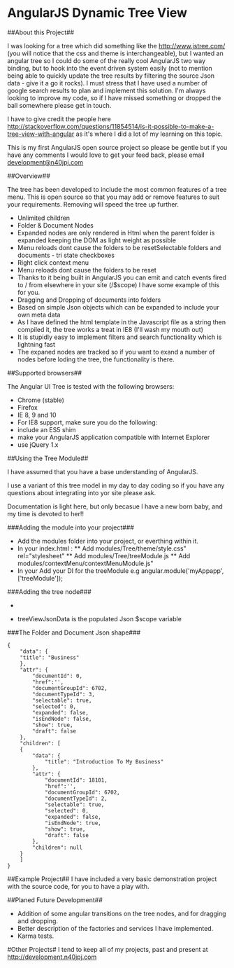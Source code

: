 # AngularJS Dynamic Tree View #

##About this Project##

I was looking for a tree which did something like the http://www.jstree.com/ (you will notice that the css and theme is interchangeable), but I wanted an angular tree so I could do some of the really cool AngularJS two way binding, but to hook into the event driven system easily (not to mention being able to quickly update the tree results by filtering the source Json data - give it a go it rocks). I must stress that I have used a number of google search results to plan and implement this solution. I'm always looking to improve my code, so if I have missed something or dropped the ball somewhere please get in touch.

I have to give credit the people here <http://stackoverflow.com/questions/11854514/is-it-possible-to-make-a-tree-view-with-angular> as it's where I did a lot of my learning on this topic.

This is my first AngularJS open source project so please be gentle but if you have any comments I would love to get your feed back, please email <development@n40jpj.com>

##Overview##

The tree has been developed to include the most common features of a tree menu. This is open source so that you may add or remove features to suit your requirements.  Removing will speed the tree up further.

* Unlimited children
* Folder & Document Nodes
* Expanded nodes are only rendered in Html when the parent folder is expanded keeping the DOM as light weight as possible
* Menu reloads dont cause the folders to be resetSelectable folders and documents - tri state checkboxes
* Right click context menu
* Menu reloads dont cause the folders to be reset
* Thanks to it being built in AngularJS you can emit and catch events fired to / from elsewhere in your site (/$scope) I have some example of this for you.
* Dragging and Dropping of documents into folders
* Based on simple Json objects which can be expanded to include your own meta data
* As I have defined the html template in the Javascript file as a string then compiled it, the tree works a treat in IE8 (I'll wash my mouth out)
* It is stupidly easy to implement filters and search functionality which is lightning fast
* The expaned nodes are tracked so if you want to exand a number of nodes before loding the tree, the functionality is there.


##Supported browsers##

The Angular UI Tree is tested with the following browsers:

* Chrome (stable)
* Firefox
* IE 8, 9 and 10
* For IE8 support, make sure you do the following:
 * include an ES5 shim
 * make your AngularJS application compatible with Internet Explorer
 * use jQuery 1.x

##Using the Tree Module##

I have assumed that you have a base understanding of AngularJS.

I use a variant of this tree model in my day to day coding so if you have any questions about integrating into yor site please ask.

Documentation is light here, but only becasue I have a new born baby, and my time is devoted to her!!

###Adding the module into your project###

* Add the modules folder into your project, or everthing within it.
* In your index.html :
** Add modules/Tree/theme/style.css" rel="stylesheet"
** Add modules/Tree/treeModule.js
** Add modules/contextMenu/contextMenuModule.js"
* In your Add your DI for the treeModule e.g angular.module('myAppapp', ['treeModule']);


###Adding the tree node###
	<div class="tree node" id="documentTreeView" ng-if="treeViewJsonData" >
		<ul>
			<li tree class="tree" node="treeViewJsonData"></li>
		</ul>
	</div>


* treeViewJsonData is the populated Json $scope variable


###The Folder and Document Json shape###


	{
		"data": {
		"title": "Business"
		},
		"attr": {
            "documentId": 0,
            "href":'',
            "documentGroupId": 6702,
            "documentTypeId": 3,
            "selectable": true,
            "selected": 0,
            "expanded": false,
            "isEndNode": false,
            "show": true,
            "draft": false
		},
		"children": [
		{
			"data": {
			    "title": "Introduction To My Business"
			},
			"attr": {
                "documentId": 18101,
                "href":'',
                "documentGroupId": 6702,
                "documentTypeId": 2,
                "selectable": true,
                "selected": 0,
                "expanded": false,
                "isEndNode": true,
                "show": true,
                "draft": false
			},
			"children": null
		}
		]
	}

##Example Project##
I have included a very basic demonstration project with the source code, for you to have a play with.

##Planed Future Development##
* Addition of some angular transitions on the tree nodes, and for dragging and dropping.
* Better description of the factories and services I have implemented.
* Karma tests.

#Other Projects#
I tend to keep all of my projects, past and present at <http://development.n40jpj.com>
